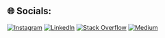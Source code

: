 
## 🌐 Socials:
 [![Instagram](https://img.shields.io/badge/Instagram-%23E4405F.svg?logo=Instagram&logoColor=white)](https://instagram.com/wixarm) [![LinkedIn](https://img.shields.io/badge/LinkedIn-%230077B5.svg?logo=linkedin&logoColor=white)](https://linkedin.com/in/arman-tarhani-9764bb181) [![Stack Overflow](https://img.shields.io/badge/-Stackoverflow-FE7A16?logo=stack-overflow&logoColor=white)]([https://stackoverflow.com/users/wixarm](https://stackoverflow.com/users/14512850/arman)) 
 [![Medium](https://img.shields.io/badge/Medium-12100E?logo=medium&logoColor=white)](https://medium.com/@wixarm) 


<!-- Proudly created with GPRM ( https://gprm.itsvg.in ) -->
